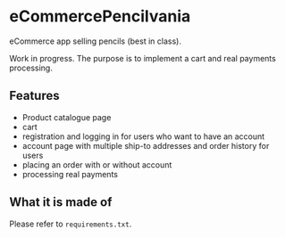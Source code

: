 # eCommercePencilvania

eCommerce app selling pencils (best in class).

Work in progress. The purpose is to implement a cart and real payments processing.

## Features
* Product catalogue page
* cart
* registration and logging in for users who want to have an account
* account page with multiple ship-to addresses and order history for users
* placing an order with or without account
* processing real payments

## What it is made of
Please refer to `requirements.txt`.
